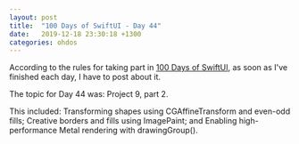 ```yaml
---
layout: post
title:  "100 Days of SwiftUI - Day 44"
date:   2019-12-18 23:30:18 +1300
categories: ohdos
---
```

According to the rules for taking part in [100 Days of SwiftUI](https://www.hackingwithswift.com/100/swiftui), as soon as I've finished each day, I have to post about it.

The topic for Day 44 was: Project 9, part 2.

This included: Transforming shapes using CGAffineTransform and even-odd fills; Creative borders and fills using ImagePaint; and Enabling high-performance Metal rendering with drawingGroup().
